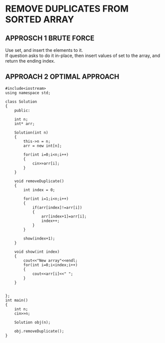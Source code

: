 # REMOVE DUPLICATES FROM SORTED ARRAY

## APPROSCH 1 BRUTE FORCE
Use set, and insert the elements to it. <br>
If question asks to do it in-place, then insert values of set to the array, and return the ending index.

## APPROACH 2 OPTIMAL APPROACH

```
#include<iostream>
using namespace std;

class Solution
{
    public:
    
    int n;
    int* arr;
    
    Solution(int n)
    {
        this->n = n;
        arr = new int[n];
        
        for(int i=0;i<n;i++)
        {
            cin>>arr[i];
        }
    }
    
    void removeDuplicate()
    {
        int index = 0;
        
        for(int i=1;i<n;i++)
        {
            if(arr[index]!=arr[i])
            {
                arr[index+1]=arr[i];
                index++;
            }
        }
        
        show(index+1);
    }
    
    void show(int index)
    {
        cout<<"New array"<<endl;
        for(int i=0;i<index;i++)
        {
            cout<<arr[i]<<" ";
        }
    }
    
    
};
int main()
{
    int n; 
    cin>>n;
    
    Solution obj(n);
    
    obj.removeDuplicate();
}
```

